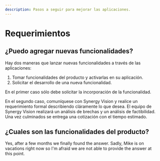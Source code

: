 ```yaml
---
description: Pasos a seguir para mejorar las aplicaciones.
---
```


# Requerimientos

## ¿Puedo agregar nuevas funcionalidades?

Hay dos maneras que lanzar nuevas funcionalidades a través de las aplicaciones:

1. Tomar funcionalidades del producto y activarlas en su aplicación.
2. Solicitar el desarrollo de una nueva funcionalidad.

En el primer caso sólo debe solicitar la incorporación de la funcionalidad. 

En el segundo caso, comuníquese con Synergy Vision y realice un requerimiento formal describiendo cláramente lo que desea. El equipo de Synergy Vision realizará un análisis de brechas y un análisis de factibilidad. Una vez culminados se entrega una cotización con el tiempo estimado.

## ¿Cuales son las funcionalidades del producto?

Yes, after a few months we finally found the answer. Sadly, Mike is on vacations right now so I'm afraid we are not able to provide the answer at this point.




